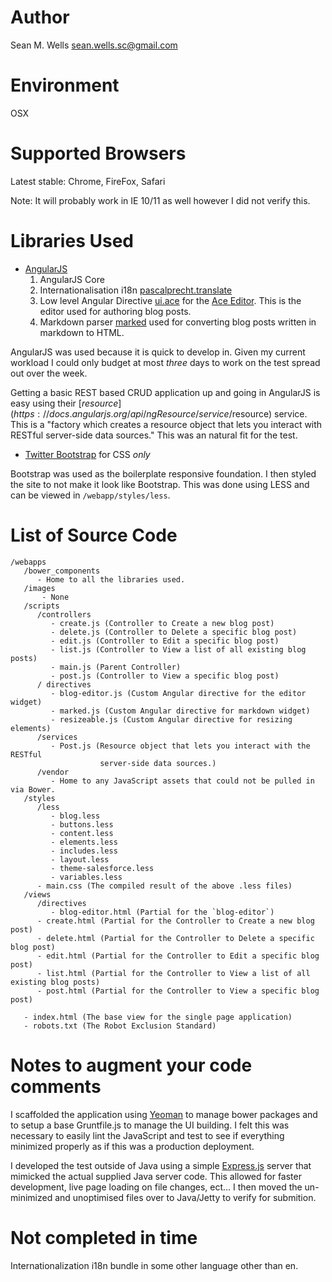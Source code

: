 # Author

Sean M. Wells <sean.wells.sc@gmail.com>

# Environment

OSX

# Supported Browsers

Latest stable: Chrome, FireFox, Safari 

Note: It will probably work in IE 10/11 as well however I did not verify this.

# Libraries Used

- [AngularJS](https://angularjs.org)
  1. AngularJS Core 
  2. Internationalisation i18n [pascalprecht.translate](http://angular-translate.github.io/)
  3. Low level Angular Directive [ui.ace](http://angular-ui.github.io/ui-ace/) 
     for the [Ace Editor](http://ace.c9.io/). This is the editor used for 
     authoring blog posts.
  4. Markdown parser [marked](https://github.com/chjj/marked) used for 
     converting blog posts written in markdown to HTML.     

AngularJS was used because it is quick to develop in. Given my current workload 
I could only budget at most *three* days to work on the test spread out over the
week. 

Getting a basic REST based CRUD application up and going in AngularJS is easy
using their [$resource](https://docs.angularjs.org/api/ngResource/service/$resource)
service. This is a "factory which creates a resource object that lets you 
interact with RESTful server-side data sources." This was an natural fit for the
test.

-  [Twitter Bootstrap](http://getbootstrap.com/) for CSS *only*
        
Bootstrap was used as the boilerplate responsive foundation. I then styled the
site to not make it look like Bootstrap. This was done using LESS and can be
viewed in `/webapp/styles/less`. 
    
# List of Source Code

```
/webapps
   /bower_components
      - Home to all the libraries used. 
   /images
       - None
   /scripts
      /controllers
         - create.js (Controller to Create a new blog post)
         - delete.js (Controller to Delete a specific blog post)
         - edit.js (Controller to Edit a specific blog post)
         - list.js (Controller to View a list of all existing blog posts)
         - main.js (Parent Controller)
         - post.js (Controller to View a specific blog post)
      / directives
         - blog-editor.js (Custom Angular directive for the editor widget)
         - marked.js (Custom Angular directive for markdown widget)
         - resizeable.js (Custom Angular directive for resizing elements)
      /services
         - Post.js (Resource object that lets you interact with the RESTful 
                    server-side data sources.)
      /vendor
         - Home to any JavaScript assets that could not be pulled in via Bower.                    
   /styles
      /less
         - blog.less
         - buttons.less
         - content.less
         - elements.less
         - includes.less
         - layout.less
         - theme-salesforce.less
         - variables.less
      - main.css (The compiled result of the above .less files)
   /views
      /directives
         - blog-editor.html (Partial for the `blog-editor`)
      - create.html (Partial for the Controller to Create a new blog post)
      - delete.html (Partial for the Controller to Delete a specific blog post)
      - edit.html (Partial for the Controller to Edit a specific blog post)
      - list.html (Partial for the Controller to View a list of all existing blog posts)         
      - post.html (Partial for the Controller to View a specific blog post)
      
   - index.html (The base view for the single page application)
   - robots.txt (The Robot Exclusion Standard)

```
 
# Notes to augment your code comments

I scaffolded the application using [Yeoman](http://yeoman.io/) to manage bower
packages and to setup a base Gruntfile.js to manage the UI building. I felt this
was necessary to easily lint the JavaScript and test to see if everything minimized
properly as if this was a production deployment.

I developed the test outside of Java using a simple [Express.js](http://expressjs.com/) 
server that mimicked the actual supplied Java server code. This allowed for 
faster development, live page loading on file changes, ect... I then moved the 
un-minimized and unoptimised files over to Java/Jetty to verify for submition.


# Not completed in time

Internationalization i18n bundle in some other language other than en.


